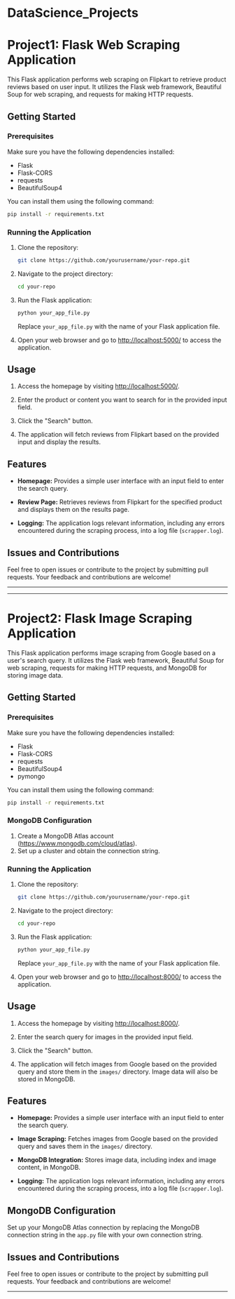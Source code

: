# DataScience_Projects

#  Project1: Flask Web Scraping Application

This Flask application performs web scraping on Flipkart to retrieve product reviews based on user input. It utilizes the Flask web framework, Beautiful Soup for web scraping, and requests for making HTTP requests.

## Getting Started

### Prerequisites

Make sure you have the following dependencies installed:

- Flask
- Flask-CORS
- requests
- BeautifulSoup4

You can install them using the following command:

```bash
pip install -r requirements.txt
```

### Running the Application

1. Clone the repository:

   ```bash
   git clone https://github.com/yourusername/your-repo.git
   ```

2. Navigate to the project directory:

   ```bash
   cd your-repo
   ```

3. Run the Flask application:

   ```bash
   python your_app_file.py
   ```

   Replace `your_app_file.py` with the name of your Flask application file.

4. Open your web browser and go to [http://localhost:5000/](http://localhost:5000/) to access the application.

## Usage

1. Access the homepage by visiting [http://localhost:5000/](http://localhost:5000/).

2. Enter the product or content you want to search for in the provided input field.

3. Click the "Search" button.

4. The application will fetch reviews from Flipkart based on the provided input and display the results.

## Features

- **Homepage:** Provides a simple user interface with an input field to enter the search query.

- **Review Page:** Retrieves reviews from Flipkart for the specified product and displays them on the results page.

- **Logging:** The application logs relevant information, including any errors encountered during the scraping process, into a log file (`scrapper.log`).

## Issues and Contributions

Feel free to open issues or contribute to the project by submitting pull requests. Your feedback and contributions are welcome!

---



---

# Project2: Flask Image Scraping Application

This Flask application performs image scraping from Google based on a user's search query. It utilizes the Flask web framework, Beautiful Soup for web scraping, requests for making HTTP requests, and MongoDB for storing image data.

## Getting Started

### Prerequisites

Make sure you have the following dependencies installed:

- Flask
- Flask-CORS
- requests
- BeautifulSoup4
- pymongo

You can install them using the following command:

```bash
pip install -r requirements.txt
```

### MongoDB Configuration

1. Create a MongoDB Atlas account (https://www.mongodb.com/cloud/atlas).
2. Set up a cluster and obtain the connection string.

### Running the Application

1. Clone the repository:

   ```bash
   git clone https://github.com/yourusername/your-repo.git
   ```

2. Navigate to the project directory:

   ```bash
   cd your-repo
   ```

3. Run the Flask application:

   ```bash
   python your_app_file.py
   ```

   Replace `your_app_file.py` with the name of your Flask application file.

4. Open your web browser and go to [http://localhost:8000/](http://localhost:8000/) to access the application.

## Usage

1. Access the homepage by visiting [http://localhost:8000/](http://localhost:8000/).

2. Enter the search query for images in the provided input field.

3. Click the "Search" button.

4. The application will fetch images from Google based on the provided query and store them in the `images/` directory. Image data will also be stored in MongoDB.

## Features

- **Homepage:** Provides a simple user interface with an input field to enter the search query.

- **Image Scraping:** Fetches images from Google based on the provided query and saves them in the `images/` directory.

- **MongoDB Integration:** Stores image data, including index and image content, in MongoDB.

- **Logging:** The application logs relevant information, including any errors encountered during the scraping process, into a log file (`scrapper.log`).

## MongoDB Configuration

Set up your MongoDB Atlas connection by replacing the MongoDB connection string in the `app.py` file with your own connection string.

## Issues and Contributions

Feel free to open issues or contribute to the project by submitting pull requests. Your feedback and contributions are welcome!

---
